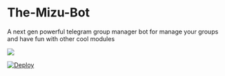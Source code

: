 # The-Mizu-Bot
A next gen powerful telegram group manager bot for manage your groups and have fun with other cool modules 
         
   <p align="leaft">
  <img src="https://telegra.ph/file/b9844274494fcde4e0589.jpg"'>
</p>    
                                                               
[![Deploy](https://www.herokucdn.com/deploy/button.svg)](https://heroku.com/deploy?template=https://github.com/ImTheekshannBro/The-Anki-Vector)

